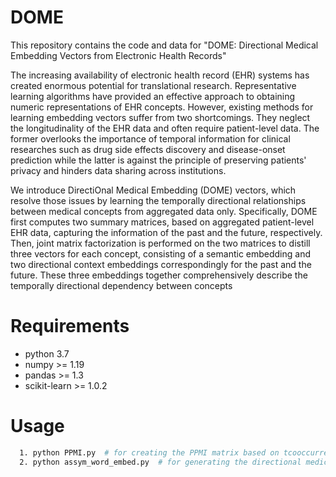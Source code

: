 # DOME
This repository contains the code and data for "DOME: Directional Medical Embedding Vectors from Electronic Health Records"


The increasing availability of electronic health record (EHR) systems has created enormous potential for translational research. Representative learning algorithms have provided an effective approach to obtaining numeric representations of EHR concepts. However, existing methods for learning embedding vectors suffer from two shortcomings. They neglect the longitudinality of the EHR data and often require patient-level data. The former overlooks the importance of temporal information for clinical researches such as drug side effects discovery and disease-onset prediction while the latter is against the principle of preserving patients' privacy and hinders data sharing across institutions. 

We introduce DirectiOnal Medical Embedding (DOME) vectors, which resolve those issues by learning the temporally directional relationships between medical concepts from aggregated data only. Specifically, DOME first computes two summary matrices, based on aggregated patient-level EHR data, capturing the information of the past and the future, respectively. Then, joint matrix factorization is performed on the two matrices to distill three vectors for each concept, consisting of a semantic embedding and two directional context embeddings correspondingly for the past and the future. These three embeddings together comprehensively describe the temporally directional dependency between concepts

# Requirements
* python 3.7
* numpy >= 1.19
* pandas >= 1.3
* scikit-learn >= 1.0.2

# Usage
```sh
  1. python PPMI.py  # for creating the PPMI matrix based on tcooccurrence matrix;
  2. python assym_word_embed.py  # for generating the directional medical embedding vectors
```
